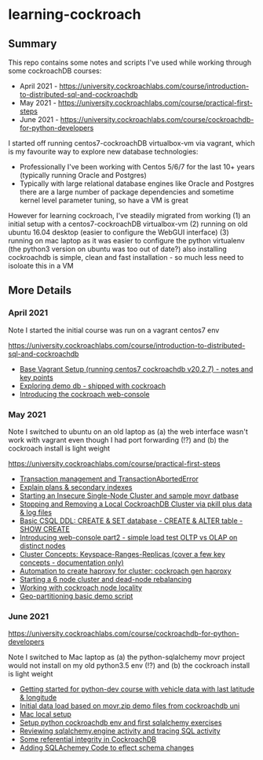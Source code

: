 # learning-cockroach


## Summary

This repo contains some notes and scripts I've used while working through some cockroachDB courses:
* April 2021 - https://university.cockroachlabs.com/course/introduction-to-distributed-sql-and-cockroachdb
* May 2021 - https://university.cockroachlabs.com/course/practical-first-steps
* June 2021 - https://university.cockroachlabs.com/course/cockroachdb-for-python-developers

I started off running centos7-cockroachDB virtualbox-vm via vagrant, which is my favourite way to explore new database technologies:
* Professionally I've been working with Centos 5/6/7 for the last 10+ years (typically running Oracle and Postgres)
* Typically with large relational database engines like Oracle and Postgres there are a large number of package dependencies and sometime kernel level parameter tuning, so have a VM is great

However for learning cockroach, I've steadily migrated from working 
(1) an initial setup with a centos7-cockroachDB virtualbox-vm 
(2) running on old ubuntu 16.04 desktop (easier to configure the WebGUI interface)
(3) running on mac laptop as it was easier to configure the python virtualenv (the python3 version on ubuntu was too out of date?) also installing cockroachdb is simple, clean and fast installation - so much less need to isoloate this in a VM  


## More Details 

### April 2021 

Note I started the initial course was run on a vagrant centos7 env


https://university.cockroachlabs.com/course/introduction-to-distributed-sql-and-cockroachdb

* [Base Vagrant Setup (running centos7 cockroachdb v20.2.7) - notes and key points](docs/Base-Vagrant-Setup.md)
* [Exploring demo db - shipped with cockroach](docs/demo_db.md)
* [Introducing the cockroach web-console](docs/Introducing-web-console.md) 


### May 2021 

Note I switched to ubuntu on an old laptop as (a) the web interface wasn't work with vagrant even though I had port forwarding (!?) and (b) the cockroach install is light weight 

https://university.cockroachlabs.com/course/practical-first-steps

* [Transaction management and TransactionAbortedError](docs/Transaction_management.md)
* [Explain plans & secondary indexes](docs/Explain_plans-and-secondary_indexes.md)
* [Starting an Insecure Single-Node Cluster and sample movr datbase](docs/Start-an-Insecure-Single-Node-Cluster.md)
* [Stopping and Removing a Local CockroachDB Cluster via pkill plus data & log files](docs/Stopping-Local-Cockroach-via-pkill.md)
* [Basic CSQL DDL: CREATE & SET database - CREATE & ALTER table - SHOW CREATE](docs/CREATE_SET_DATABASE-CREATE_ALTER_TABLE.md)
* [Introducing web-console part2 - simple load test OLTP vs OLAP on distinct nodes](docs/Introducing-web-console-part2.md)
* [Cluster Concepts: Keyspace-Ranges-Replicas (cover a few key concepts - documentation only)](docs/Cluster-Concepts_Keyspace-Ranges-Replicas.md)
* [Automation to create haproxy for cluster: cockroach gen haproxy ](docs/cockroach-gen-haproxy.md)
* [Starting a 6 node cluster and dead-node rebalancing](docs/6node-cluster-dead-node-rebalanced.md)
* [Working with cockroach node locality](docs/cockroach-node-locality.md)
* [Geo-partitioning basic demo script](docs/geo-partitioning.md)


### June 2021

https://university.cockroachlabs.com/course/cockroachdb-for-python-developers

Note I switched to Mac laptop as (a) the python-sqlalchemy movr project would not install on my old python3.5 env (!?) and (b) the cockroach install is light weight 

* [Getting started for python-dev course with vehicle data with last latitude & longitude](docs/vehicles_data_with_lat_long.md)
* [Initial data load based on movr.zip demo files from cockroachdb uni](docs/pyhton-dev-movr-demo.md)
* [Mac local setup](docs/mac-local-setup.md)
* [Setup python cockroachdb env and first sqlalchemy exercises](docs/setup-python-cockroachdb-env.md)
* [Reviewing sqlalchemy.engine activity and tracing SQL activity](docs/sqlachemy-sql-echo.md)
* [Some referential integrity in CockroachDB](docs/Some-referential-integrity-in-cockroach.md)
* [Adding SQLAchemey Code to eflect schema changes](docs/Adding-SQLAchemey-Code-to-eflect-schema-changes.md)
